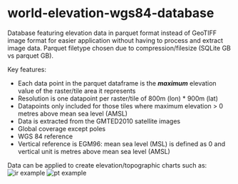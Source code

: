 # world-elevation-wgs84-database

Database featuring elevation data in parquet format instead of GeoTIFF image format for easier application without having to process and extract image data.
Parquet filetype chosen due to compression/filesize (SQLite GB vs parquet GB).

Key features:
- Each data point in the parquet dataframe is the **_maximum_** elevation value of the raster/tile area it represents
- Resolution is one datapoint per raster/tile of 800m (lon) * 900m (lat)
- Datapoints only included for those tiles where maximum elevation > 0 metres above mean sea level (AMSL)
- Data is extracted from the GMTED2010 satellite images
- Global coverage except poles
- WGS 84 reference
- Vertical reference is EGM96: mean sea level (MSL) is defined as 0 and vertical unit is metres above mean sea level (AMSL)

Data can be applied to create elevation/topographic charts such as:
![ir example](https://github.com/MrAirspace/world-elevation-wgs84-database/assets/144953682/7b4701bd-e78c-4b38-8b43-1033a1914625)
![pt example](https://github.com/MrAirspace/world-elevation-wgs84-database/assets/144953682/fb0473d3-ed93-43f3-aea8-2cf6c325fadd)
